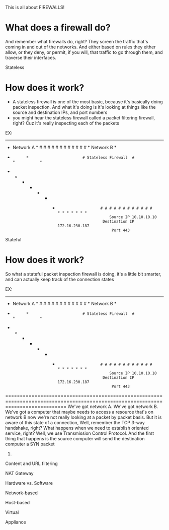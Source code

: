 This is all about FIREWALLS! 

# What does a firewall do?

And remember what firewalls do, right? They screen the traffic that's coming in and out of the networks. And either based on rules they either allow, or they deny, or permit, if you will, that traffic to go through them, and traverse their interfaces.

Stateless

# How does it work?
- A stateless firewall is one of the most basic, because it's basically doing packet inspection. And what it's doing is it's looking at things like the source and destination IPs, and port numbers
- you might hear the stateless firewall called a packet filtering firewall, right? Cuz it's really inspecting each of the packets


EX: 

* * * * * * *                                                                      * * * * * * *
* Network A *                        # # # # # # # # # # # #                       * Network B *
*           *                        # Stateless Firewall  #                       *           *
* * * * * * *                        # # # # # # # # # # # #                       * * * * * * * 
                                         Source IP 10.10.10.10
                                      Destination IP 172.16.230.187
                                          Port 443



Stateful
# How does it work?
So what a stateful packet inspection firewall is doing, it's a little bit smarter, and can actually keep track of the connection states

EX: 

* * * * * * *                                                                      * * * * * * *
* Network A *                        # # # # # # # # # # # #                       * Network B *
*           *                        # Stateless Firewall  #                       *           *
* * * * * * *                        # # # # # # # # # # # #                       * * * * * * * 
                                         Source IP 10.10.10.10
                                      Destination IP 172.16.230.187
                                          Port 443

=================================================================================================================================
We've got network A. We've got network B. We've got a computer that maybe needs to access a resource that's on network B
now we're not really looking at a packet by packet basis. But it is aware of this state of a connection,
Well, remember the TCP 3-way handshake, right? What happens when we need to establish oriented service, right? Well, we use Transmission Control Protocol. And the first thing that happens is the source computer will send the destination computer a SYN packet

1. 





Content and URL filtering

NAT Gateway

Hardware vs. Software

Network-based

Host-based

Virtual

Appliance